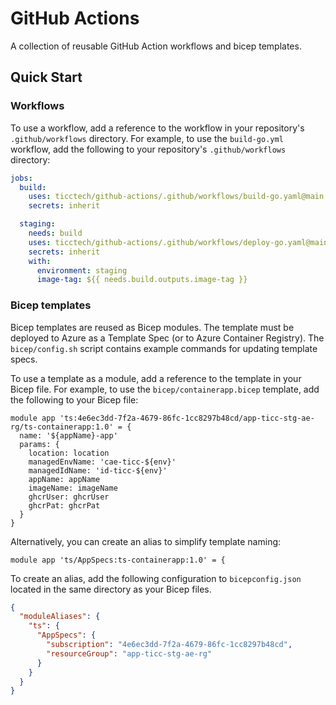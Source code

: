# GitHub Actions

A collection of reusable GitHub Action workflows and bicep templates.

## Quick Start

### Workflows

To use a workflow, add a reference to the workflow in your repository's `.github/workflows` directory. For example, to use the `build-go.yml` workflow, add the following to your repository's `.github/workflows` directory:

```yaml
jobs:
  build:
    uses: ticctech/github-actions/.github/workflows/build-go.yaml@main
    secrets: inherit

  staging:
    needs: build
    uses: ticctech/github-actions/.github/workflows/deploy-go.yaml@main
    secrets: inherit
    with:
      environment: staging
      image-tag: ${{ needs.build.outputs.image-tag }}
```

### Bicep templates

Bicep templates are reused as Bicep modules. The template must be deployed to Azure as a Template Spec (or to Azure Container Registry). The `bicep/config.sh` script contains example commands for updating template specs.

To use a template as a module, add a reference to the template in your Bicep file. For example, to use the `bicep/containerapp.bicep` template, add the following to your Bicep file:

```bicep
module app 'ts:4e6ec3dd-7f2a-4679-86fc-1cc8297b48cd/app-ticc-stg-ae-rg/ts-containerapp:1.0' = {
  name: '${appName}-app'
  params: {
    location: location
    managedEnvName: 'cae-ticc-${env}'
    managedIdName: 'id-ticc-${env}'
    appName: appName
    imageName: imageName
    ghcrUser: ghcrUser
    ghcrPat: ghcrPat
  }
}
```

Alternatively, you can create an alias to simplify template naming:

```bicep
module app 'ts/AppSpecs:ts-containerapp:1.0' = {
```

To create an alias, add the following configuration to `bicepconfig.json` located in the same directory as your Bicep files.

```json
{
  "moduleAliases": {
    "ts": {
      "AppSpecs": {
        "subscription": "4e6ec3dd-7f2a-4679-86fc-1cc8297b48cd",
        "resourceGroup": "app-ticc-stg-ae-rg"
      }
    }
  }
}
```
